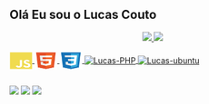 ## Olá Eu sou o Lucas Couto
<div align="center">
  <a href="https://github.com/osirisbrs">
  <img height="180em" src="https://github-readme-stats.vercel.app/api?username=osirisbrs&show_icons=true&theme=dark&include_all_commits=true&count_private=true"/>
  <img height="180em" src="https://github-readme-stats.vercel.app/api/top-langs/?username=osirisbrs&layout=demo&langs_count=7&theme=dark"/>
</div>
<div style="display: inline_block"><br>
  <img align="center" alt="Lucas-Js" height="30" width="40" src="https://raw.githubusercontent.com/devicons/devicon/master/icons/javascript/javascript-plain.svg">
  <img align="center" alt="Lucas-HTML" height="30" width="40" src="https://raw.githubusercontent.com/devicons/devicon/master/icons/html5/html5-original.svg">
  <img align="center" alt="Lucas-CSS" height="30" width="40" src="https://raw.githubusercontent.com/devicons/devicon/master/icons/css3/css3-original.svg">
  <img align="center" alt="Lucas-PHP" height="30" width="50"  src="https://cdn.jsdelivr.net/gh/devicons/devicon/icons/php/php-plain.svg">
  <img align="center" alt="Lucas-ubuntu" height="30" width="50"  src="https://cdn.jsdelivr.net/gh/devicons/devicon/icons/ubuntu/ubuntu-plain.svg" />

 
  ##
 
<div> 
   <a href="https://www.instagram.com/lclucascouto/" target="_blank"><img src="https://img.shields.io/badge/-Instagram-%23E4405F?style=for-the-badge&logo=instagram&logoColor=white" target="_blank"></a>
  <a href = "mailto:lucaspq2010@gmail.com"><img src="https://img.shields.io/badge/-Gmail-%23333?style=for-the-badge&logo=gmail&logoColor=white" target="_blank"></a>
  <a href="https://www.linkedin.com/in/lucas-couto-219770206/" target="_blank"><img src="https://img.shields.io/badge/-LinkedIn-%230077B5?style=for-the-badge&logo=linkedin&logoColor=white" target="_blank"></a> 
 
 
 
</div>
